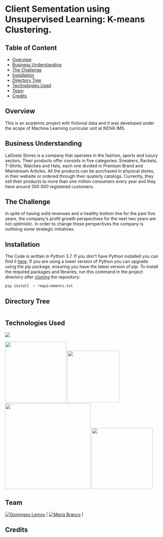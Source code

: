 # Client Sementation using Unsupervised Learning: K-means Clustering.

## Table of Content
  * [Overview](#Overview)
  * [Business Understanding](#Business-Understanding)
  * [The Challenge](#The-Challenge)
  * [Installation](#Installation)
  * [Directory Tree](#Directory-Tree)
  * [Technologies Used](#technologies-used)
  * [Team](#team)
  * [Credits](#credits)

## Overview
This is an academic project with fictional data and it was developed under the scope of Machine Learning curricular unit at NOVA IMS.

## Business Understanding
LaGoste Stores is a company that operates in the fashion, sports and luxury sectors. Their products offer consists in five categories: Sneakers, Rackets, T-Shirts, Watches and Hats, each one divided in Premium Brand and Mainstream Articles. All the products can be purchased in physical stores, in their website or ordered through their quaterly catalogs. Currently, they sell their products to more than one million consumers every year and they have around 300 000 registered customers.

## The Challenge
In spite of having solid revenues and a healthy bottom line for the past five years, the company's profit growth perspectives for the next two years are not optimistic. In order to change those perspectives the company is outlining some strategic initiatives.

## Installation
The Code is written in Python 3.7. If you don't have Python installed you can find it [here](https://www.python.org/downloads/). If you are using a lower version of Python you can upgrade using the pip package, ensuring you have the latest version of pip. To install the required packages and libraries, run this command in the project directory after [cloning](https://www.howtogeek.com/451360/how-to-clone-a-github-repository/) the repository:
```bash
pip install -r requirements.txt
```

## Directory Tree 
```

```

## Technologies Used

![](https://forthebadge.com/images/badges/made-with-python.svg)

[<img target="_blank" src="https://camo.githubusercontent.com/e5efd9b8f2106722c85415f104a352232a3a9437d765778aca491a2c2a7d5d6c/68747470733a2f2f6465762e70616e6461732e696f2f7374617469632f696d672f70616e6461732e737667" width=200>](https://pandas.pydata.org/) [<img target="_blank" src="//upload.wikimedia.org/wikipedia/commons/thumb/3/31/NumPy_logo_2020.svg/220px-NumPy_logo_2020.svg.png" width=170>](https://numpy.org/) [<img target="_blank" src="https://www.google.com/url?sa=i&url=https%3A%2F%2Fseaborn.pydata.org%2F&psig=AOvVaw0ALx9rbz4LP3HEc201GeyV&ust=1611611025892000&source=images&cd=vfe&ved=0CAIQjRxqFwoTCOjbgIjFte4CFQAAAAAdAAAAABAD" width=280>](https://seaborn.pydata.org/) [<img target="_blank" src="https://matplotlib.org/3.3.3/index.html" width=200>](https://matplotlib.org/) 


## Team
[![Domingos Lemos]()]() |
[![Maria Branco]()]() |

## Credits
```

```
